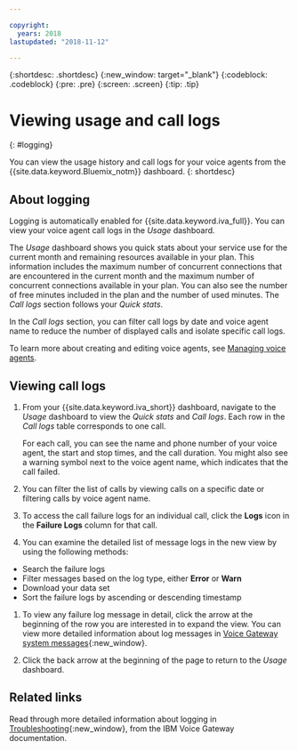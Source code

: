 ```yaml
---

copyright:
  years: 2018
lastupdated: "2018-11-12"

---
```


{:shortdesc: .shortdesc}
{:new_window: target="_blank"}
{:codeblock: .codeblock}
{:pre: .pre}
{:screen: .screen}
{:tip: .tip}


# Viewing usage and call logs
{: #logging}

You can view the usage history and call logs for your voice agents from the {{site.data.keyword.Bluemix_notm}} dashboard.
{: shortdesc}

## About logging

Logging is automatically enabled for {{site.data.keyword.iva_full}}. You can view your voice agent call logs in the _Usage_ dashboard.

The _Usage_ dashboard shows you quick stats about your service use for the current month and remaining resources available in your plan. This information includes the maximum number of concurrent connections that are encountered in the current month and the maximum number of concurrent connections available in your plan. You can also see the number of free minutes included in the plan and the number of used minutes. The _Call logs_ section follows your _Quick stats_.

In the _Call logs_ section, you can filter call logs by date and voice agent name to reduce the number of displayed calls and isolate specific call logs.

To learn more about creating and editing voice agents, see [Managing voice agents](/docs/services/voice-agent/managing.html).

##  Viewing call logs

1. From your {{site.data.keyword.iva_short}} dashboard, navigate to the _Usage_ dashboard to view the _Quick stats_ and _Call logs_. Each row in the _Call logs_ table corresponds to one call.

      For each call, you can see the name and phone number of your voice agent, the start and stop times, and the call duration. You might also see a warning symbol next to the voice agent name, which indicates that the call failed.

1.  You can filter the list of calls by viewing calls on a specific date or filtering calls by voice agent name.

1. To access the call failure logs for an individual call, click the **Logs** icon in the **Failure Logs** column for that call.

1. You can examine the detailed list of message logs in the new view by using the following methods:
  * Search the failure logs
  * Filter messages based on the log type, either **Error** or **Warn**
  * Download your data set
  * Sort the failure logs by ascending or descending timestamp

1. To view any failure log message in detail, click the arrow at the beginning of the row you are interested in to expand the view. You can view more detailed information about log messages in [Voice Gateway system messages](https://www.ibm.com/support/knowledgecenter/SS4U29/messages.html){:new_window}.

1. Click the back arrow at the beginning of the page to return to the _Usage_ dashboard.

## Related links
Read through more detailed information about logging in [Troubleshooting](https://www.ibm.com/support/knowledgecenter/SS4U29/troubleshooting.html){:new_window}, from the IBM Voice Gateway documentation.
